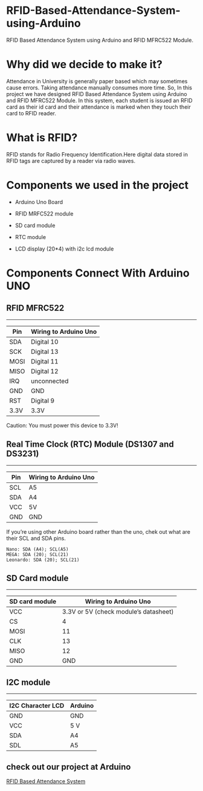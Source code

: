 RFID-Based-Attendance-System-using-Arduino
===
RFID Based Attendance System using Arduino and RFID MFRC522 Module.

# Why did we decide to make it?
Attendance in University is generally paper based which may sometimes cause errors. Taking attendance manually consumes more time. So, In this project we have designed RFID Based Attendance System using Arduino and RFID MFRC522 Module. In this system, each student is issued an RFID card as their id card and their attendance is marked when they touch their card to RFID reader.

# What is RFID?
RFID stands for Radio Frequency Identification.Here digital data stored in RFID tags are captured by a reader via radio waves.

# Components we used in the project
* Arduino Uno Board

* RFID MRFC522 module

* SD card module

* RTC module

* LCD display (20*4) with i2c lcd module

# Components Connect With Arduino UNO

## RFID MFRC522
---------------

|Pin   |    Wiring to Arduino Uno|
|------|-------------------------|
|SDA   |    Digital 10|
|SCK   |    Digital 13|
|MOSI  |    Digital 11|
|MISO  |    Digital 12|
|IRQ   |    unconnected
|GND   |    GND
|RST   |    Digital 9
|3.3V  |    3.3V

Caution: You must power this device to 3.3V!


## Real Time Clock (RTC) Module (DS1307 and DS3231)
--------------------------------------------------

|Pin    |   Wiring to Arduino Uno|
|-------|------------------------|
SCL    |   A5
SDA    |   A4
VCC    |   5V
GND    |   GND

If you’re using other Arduino board rather than the uno, chek out what are their SCL and SDA pins.

    Nano: SDA (A4); SCL(A5)
    MEGA: SDA (20); SCL(21)
    Leonardo: SDA (20); SCL(21)

## SD Card module
-----------------

|SD card module  |   Wiring to Arduino Uno|
|----------------|------------------------|
VCC             |   3.3V or 5V (check module’s datasheet)
CS              |   4
MOSI            |   11
CLK             |   13
MISO            |   12
GND             |   GND

## I2C module
-------------

|I2C Character LCD |  Arduino|
|------------------|---------|
GND         	  |  GND
VCC        	  |  5 V
SDA        	  |  A4
SDL         	  |  A5



## check out our project at Arduino 
[RFID Based Attendance System](https://create.arduino.cc/projecthub/team_chkr/rfid-based-smart-attendance-system-46b045?ref=user&ref_id=1435285&offset=0)
